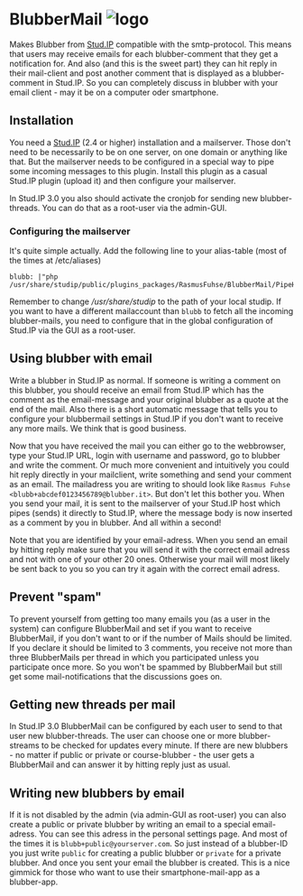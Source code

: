 BlubberMail ![logo](https://raw.github.com/Krassmus/BlubberMail/master/assets/blubbermail.png)
===========

Makes Blubber from [Stud.IP](http://www.studip.de) compatible with the smtp-protocol. This means that users may receive emails for each blubber-comment that they get a notification for. And also (and this is the sweet part) they can hit reply in their mail-client and post another comment that is displayed as a blubber-comment in Stud.IP. So you can completely discuss in blubber with your email client - may it be on a computer oder smartphone.

## Installation

You need a [Stud.IP](http://www.studip.de) (2.4 or higher) installation and a mailserver. Those don't need to be necessarily to be on one server, on one domain or anything like that. But the mailserver needs to be configured in a special way to pipe some incoming messages to this plugin. Install this plugin as a casual Stud.IP plugin (upload it) and then configure your mailserver.

In Stud.IP 3.0 you also should activate the cronjob for sending new blubber-threads. You can do that as a root-user via the admin-GUI.

### Configuring the mailserver

It's quite simple actually. Add the following line to your alias-table (most of the times at /etc/aliases)

    blubb: |"php /usr/share/studip/public/plugins_packages/RasmusFuhse/BlubberMail/PipeHere.cli.php"

Remember to change */usr/share/studip* to the path of your local studip. If you want to have a different mailaccount than `blubb` to fetch all the incoming blubber-mails, you need to configure that in the global configuration of Stud.IP via the GUI as a root-user.

## Using blubber with email

Write a blubber in Stud.IP as normal. If someone is writing a comment on this blubber, you should receive an email from Stud.IP which has the comment as the email-message and your original blubber as a quote at the end of the mail. Also there is a short automatic message that tells you to configure your blubbermail settings in Stud.IP if you don't want to receive any more mails. We think that is good business.

Now that you have received the mail you can either go to the webbrowser, type your Stud.IP URL, login with username and password, go to blubber and write the comment. Or much more convenient and intuitively you could hit reply directly in your mailclient, write something and send your comment as an email. The mailadress you are writing to should look like `Rasmus Fuhse <blubb+abcdef0123456789@blubber.it>`. But don't let this bother you. When you send your mail, it is sent to the mailserver of your Stud.IP host which pipes (sends) it directly to Stud.IP, where the message body is now inserted as a comment by you in blubber. And all within a second! 

Note that you are identified by your email-adress. When you send an email by hitting reply make sure that you will send it with the correct email adress and not with one of your other 20 ones. Otherwise your mail will most likely be sent back to you so you can try it again with the correct email adress.

## Prevent "spam"

To prevent yourself from getting too many emails you (as a user in the system) can configure BlubberMail and set if you want to receive BlubberMail, if you don't want to or if the number of Mails should be limited. If you declare it should be limited to 3 comments, you receive not more than three BlubberMails per thread in which you participated unless you participate once more. So you won't be spammed by BlubberMail but still get some mail-notifications that the discussions goes on.

## Getting new threads per mail

In Stud.IP 3.0 BlubberMail can be configured by each user to send to that user new blubber-threads. The user can choose one or more blubber-streams to be checked for updates every minute. If there are new blubbers - no matter if public or private or course-blubber - the user gets a BlubberMail and can answer it by hitting reply just as usual.

## Writing new blubbers by email

If it is not disabled by the admin (via admin-GUI as root-user) you can also create a public or private blubber by writing an email to a special email-adress. You can see this adress in the personal settings page. And most of the times it is `blubb+public@yourserver.com`. So just instead of a blubber-ID you just write `public` for creating a public blubber or `private` for a private blubber. And once you sent your email the blubber is created. This is a nice gimmick for those who want to use their smartphone-mail-app as a blubber-app.


